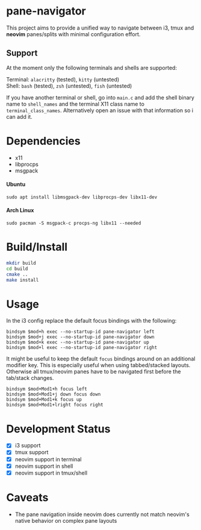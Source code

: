 # pane-navigator

This project aims to provide a unified way to navigate between i3, tmux and **neovim** panes/splits with minimal configuration effort. 

## Support
At the moment only the following terminals and shells are supported:

Terminal: `alacritty` (tested), `kitty` (untested)  
Shell: `bash` (tested), `zsh` (untested), `fish` (untested)  

If you have another terminal or shell, go into `main.c` and add the shell binary name to `shell_names` and the terminal X11 class name to `terminal_class_names`. Alternatively open an issue with that information so i can add it.

# Dependencies
- x11
- libprocps
- msgpack

#### Ubuntu
```
sudo apt install libmsgpack-dev libprocps-dev libx11-dev
```
#### Arch Linux
```
sudo pacman -S msgpack-c procps-ng libx11 --needed
```

# Build/Install
```bash
mkdir build
cd build
cmake ..
make install
```

# Usage
In the i3 config replace the default focus bindings with the following:
```
bindsym $mod+h exec --no-startup-id pane-navigator left
bindsym $mod+j exec --no-startup-id pane-navigator down
bindsym $mod+k exec --no-startup-id pane-navigator up
bindsym $mod+l exec --no-startup-id pane-navigator right
```

It might be useful to keep the default `focus` bindings around on an additional modifier key. This is especially useful when using tabbed/stacked layouts. Otherwise all tmux/neovim panes have to be navigated first before the tab/stack changes.

```
bindsym $mod+Mod1+h focus left
bindsym $mod+Mod1+j down focus down
bindsym $mod+Mod1+k focus up
bindsym $mod+Mod1+lright focus right
```

# Development Status
- [x] i3 support
- [x] tmux support
- [x] neovim support in terminal
- [x] neovim support in shell
- [x] neovim support in tmux/shell

# Caveats
- The pane navigation inside neovim does currently not match neovim's native behavior on complex pane layouts
